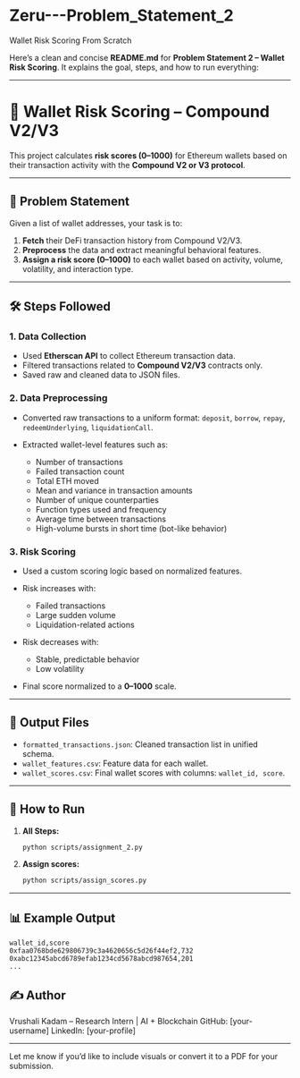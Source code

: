 # Zeru---Problem_Statement_2
Wallet Risk Scoring From Scratch

Here’s a clean and concise **README.md** for **Problem Statement 2 – Wallet Risk Scoring**. It explains the goal, steps, and how to run everything:

---

# 💼 Wallet Risk Scoring – Compound V2/V3

This project calculates **risk scores (0–1000)** for Ethereum wallets based on their transaction activity with the **Compound V2 or V3 protocol**.

---

## 📌 Problem Statement

Given a list of wallet addresses, your task is to:

1. **Fetch** their DeFi transaction history from Compound V2/V3.
2. **Preprocess** the data and extract meaningful behavioral features.
3. **Assign a risk score (0–1000)** to each wallet based on activity, volume, volatility, and interaction type.

---

## 🛠️ Steps Followed

### 1. **Data Collection**

* Used **Etherscan API** to collect Ethereum transaction data.
* Filtered transactions related to **Compound V2/V3** contracts only.
* Saved raw and cleaned data to JSON files.

### 2. **Data Preprocessing**

* Converted raw transactions to a uniform format: `deposit`, `borrow`, `repay`, `redeemUnderlying`, `liquidationCall`.
* Extracted wallet-level features such as:

  * Number of transactions
  * Failed transaction count
  * Total ETH moved
  * Mean and variance in transaction amounts
  * Number of unique counterparties
  * Function types used and frequency
  * Average time between transactions
  * High-volume bursts in short time (bot-like behavior)

### 3. **Risk Scoring**

* Used a custom scoring logic based on normalized features.
* Risk increases with:

  * Failed transactions
  * Large sudden volume
  * Liquidation-related actions
* Risk decreases with:

  * Stable, predictable behavior
  * Low volatility
* Final score normalized to a **0–1000** scale.

---

## 📁 Output Files

* `formatted_transactions.json`: Cleaned transaction list in unified schema.
* `wallet_features.csv`: Feature data for each wallet.
* `wallet_scores.csv`: Final wallet scores with columns: `wallet_id, score`.

---

## 🚀 How to Run


1. **All Steps:**

   ```bash
   python scripts/assignment_2.py
   ```

2. **Assign scores:**

   ```bash
   python scripts/assign_scores.py
   ```

---

## 📊 Example Output

```
wallet_id,score
0xfaa0768bde629806739c3a4620656c5d26f44ef2,732
0xabc12345abcd6789efab1234cd5678abcd987654,201
...
```


## ✍️ Author

Vrushali Kadam – Research Intern | AI + Blockchain
GitHub: \[your-username]
LinkedIn: \[your-profile]

---

Let me know if you’d like to include visuals or convert it to a PDF for your submission.
